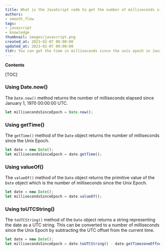 ```yaml
---
title: What is the JavaScript code to get the number of milliseconds since the unix epoch?
authors:
- smooth_flow
tags:
- javascript
- knowledge
thumbnail: images/javascript.png
created_at: 2023-02-07 00:00:00
updated_at: 2023-02-07 00:00:00
tldr: You can get the time in milliseconds since the unix epoch in Javascript by using the Date.now() method.
---
```


**Contents**

[TOC]

### Using Date.now()

The `Date.now()` method returns the number of milliseconds elapsed since January 1, 1970 00:00:00 UTC.

```javascript
let millisecondsSinceEpoch = Date.now();
```

### Using getTime()

The `getTime()` method of the `Date` object returns the number of milliseconds since the Unix Epoch.

```javascript
let date = new Date();
let millisecondsSinceEpoch = date.getTime();
```

### Using valueOf()

The `valueOf()` method of the `Date` object returns the primitive value of the `Date` object which is the number of milliseconds since the Unix Epoch.

```javascript
let date = new Date();
let millisecondsSinceEpoch = date.valueOf();
```

### Using toUTCString()

The `toUTCString()` method of the `Date` object returns a string representing the date as a UTC string. This can be converted to a number of milliseconds since the Unix Epoch by subtracting the UTC offset from the current time.

```javascript
let date = new Date();
let millisecondsSinceEpoch = date.toUTCString() - date.getTimezoneOffset() * 60000;
```
